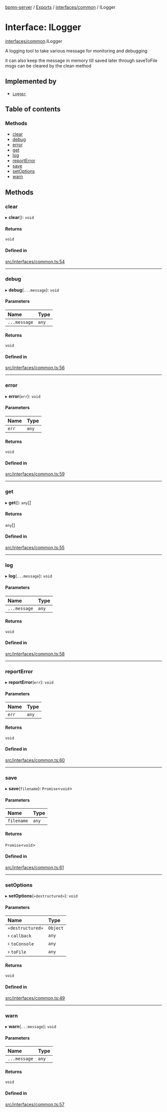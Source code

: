 [bpmn-server](../README.md) / [Exports](../modules.md) / [interfaces/common](../modules/interfaces_common.md) / ILogger

# Interface: ILogger

[interfaces/common](../modules/interfaces_common.md).ILogger

A logging tool to take various message for monitoring and debugging

it can also keep the message in memory till saved later through saveToFile
msgs can be cleared by the clean method

## Implemented by

- [`Logger`](../classes/common_Logger.Logger.md)

## Table of contents

### Methods

- [clear](interfaces_common.ILogger.md#clear)
- [debug](interfaces_common.ILogger.md#debug)
- [error](interfaces_common.ILogger.md#error)
- [get](interfaces_common.ILogger.md#get)
- [log](interfaces_common.ILogger.md#log)
- [reportError](interfaces_common.ILogger.md#reporterror)
- [save](interfaces_common.ILogger.md#save)
- [setOptions](interfaces_common.ILogger.md#setoptions)
- [warn](interfaces_common.ILogger.md#warn)

## Methods

### clear

▸ **clear**(): `void`

#### Returns

`void`

#### Defined in

[src/interfaces/common.ts:54](https://github.com/linonetwo/bpmn-server/blob/02da6f2/src/interfaces/common.ts#L54)

___

### debug

▸ **debug**(`...message`): `void`

#### Parameters

| Name | Type |
| :------ | :------ |
| `...message` | `any` |

#### Returns

`void`

#### Defined in

[src/interfaces/common.ts:56](https://github.com/linonetwo/bpmn-server/blob/02da6f2/src/interfaces/common.ts#L56)

___

### error

▸ **error**(`err`): `void`

#### Parameters

| Name | Type |
| :------ | :------ |
| `err` | `any` |

#### Returns

`void`

#### Defined in

[src/interfaces/common.ts:59](https://github.com/linonetwo/bpmn-server/blob/02da6f2/src/interfaces/common.ts#L59)

___

### get

▸ **get**(): `any`[]

#### Returns

`any`[]

#### Defined in

[src/interfaces/common.ts:55](https://github.com/linonetwo/bpmn-server/blob/02da6f2/src/interfaces/common.ts#L55)

___

### log

▸ **log**(`...message`): `void`

#### Parameters

| Name | Type |
| :------ | :------ |
| `...message` | `any` |

#### Returns

`void`

#### Defined in

[src/interfaces/common.ts:58](https://github.com/linonetwo/bpmn-server/blob/02da6f2/src/interfaces/common.ts#L58)

___

### reportError

▸ **reportError**(`err`): `void`

#### Parameters

| Name | Type |
| :------ | :------ |
| `err` | `any` |

#### Returns

`void`

#### Defined in

[src/interfaces/common.ts:60](https://github.com/linonetwo/bpmn-server/blob/02da6f2/src/interfaces/common.ts#L60)

___

### save

▸ **save**(`filename`): `Promise`\<`void`\>

#### Parameters

| Name | Type |
| :------ | :------ |
| `filename` | `any` |

#### Returns

`Promise`\<`void`\>

#### Defined in

[src/interfaces/common.ts:61](https://github.com/linonetwo/bpmn-server/blob/02da6f2/src/interfaces/common.ts#L61)

___

### setOptions

▸ **setOptions**(`«destructured»`): `void`

#### Parameters

| Name | Type |
| :------ | :------ |
| `«destructured»` | `Object` |
| › `callback` | `any` |
| › `toConsole` | `any` |
| › `toFile` | `any` |

#### Returns

`void`

#### Defined in

[src/interfaces/common.ts:49](https://github.com/linonetwo/bpmn-server/blob/02da6f2/src/interfaces/common.ts#L49)

___

### warn

▸ **warn**(`...message`): `void`

#### Parameters

| Name | Type |
| :------ | :------ |
| `...message` | `any` |

#### Returns

`void`

#### Defined in

[src/interfaces/common.ts:57](https://github.com/linonetwo/bpmn-server/blob/02da6f2/src/interfaces/common.ts#L57)
